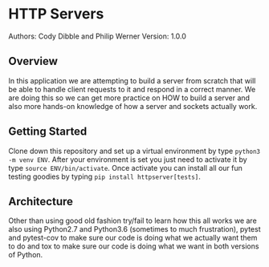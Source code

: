 # HTTP Servers

Authors: Cody Dibble and Philip Werner Version: 1.0.0

## Overview

In this application we are attempting to build a server from scratch that will be able to handle client requests to it and respond in a correct manner. We are doing this so we can get more practice on HOW to build a server and also more hands-on knowledge of how a server and sockets actually work.

## Getting Started

Clone down this repository and set up a virtual environment by type ```python3 -m venv ENV```. After your environment is set you just need to activate it by type ```source ENV/bin/activate```. Once activate you can install all our fun testing goodies by typing ```pip install httpserver[tests]```.

## Architecture

Other than using good old fashion try/fail to learn how this all works we are also using Python2.7 and Python3.6 (sometimes to much frustration), pytest and pytest-cov to make sure our code is doing what we actually want them to do and tox to make sure our code is doing what we want in both versions of Python.